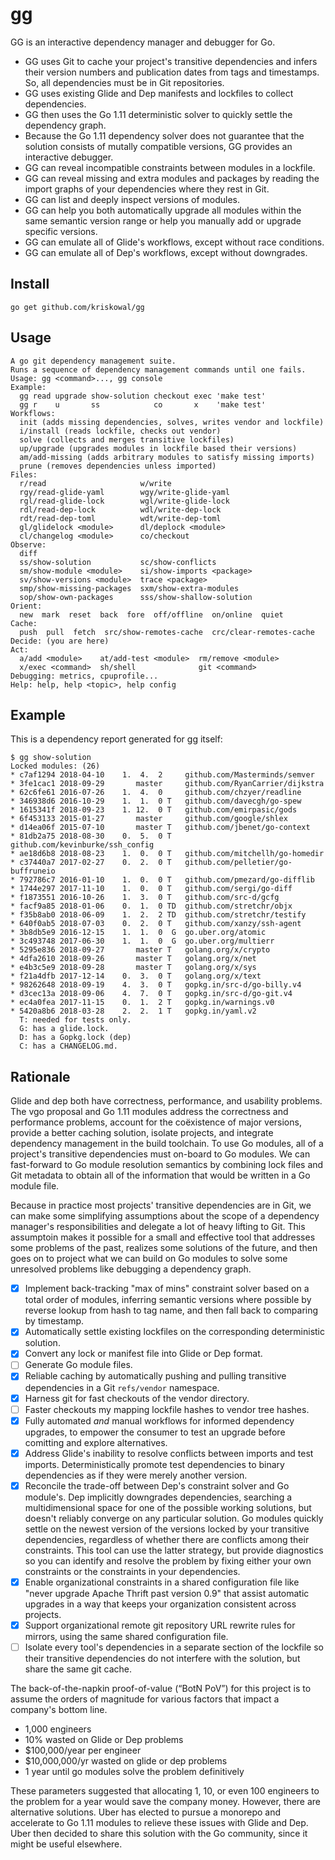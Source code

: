 # gg

GG is an interactive dependency manager and debugger for Go.

* GG uses Git to cache your project's transitive dependencies and infers their
  version numbers and publication dates from tags and timestamps.
  So, all dependencies must be in Git repositories.
* GG uses existing Glide and Dep manifests and lockfiles to collect dependencies.
* GG then uses the Go 1.11 deterministic solver to quickly settle the dependency graph.
* Because the Go 1.11 dependency solver does not guarantee that the solution
  consists of mutally compatible versions, GG provides an interactive debugger.
* GG can reveal incompatible constraints between modules in a lockfile.
* GG can reveal missing and extra modules and packages by reading the import
  graphs of your dependencies where they rest in Git.
* GG can list and deeply inspect versions of modules.
* GG can help you both automatically upgrade all modules within the same
  semantic version range or help you manually add or upgrade specific versions.
* GG can emulate all of Glide's workflows, except without race conditions.
* GG can emulate all of Dep's workflows, except without downgrades.

## Install

    go get github.com/kriskowal/gg

## Usage

```
A go git dependency management suite.
Runs a sequence of dependency management commands until one fails.
Usage: gg <command>..., gg console
Example:
  gg read upgrade show-solution checkout exec 'make test'
  gg r    u       ss            co       x    'make test'
Workflows:
  init (adds missing dependencies, solves, writes vendor and lockfile)
  i/install (reads lockfile, checks out vendor)
  solve (collects and merges transitive lockfiles)
  up/upgrade (upgrades modules in lockfile based their versions)
  am/add-missing (adds arbitrary modules to satisfy missing imports)
  prune (removes dependencies unless imported)
Files:
  r/read                     w/write
  rgy/read-glide-yaml        wgy/write-glide-yaml
  rgl/read-glide-lock        wgl/write-glide-lock
  rdl/read-dep-lock          wdl/write-dep-lock
  rdt/read-dep-toml          wdt/write-dep-toml
  gl/glidelock <module>      dl/deplock <module>
  cl/changelog <module>      co/checkout
Observe:
  diff
  ss/show-solution           sc/show-conflicts
  sm/show-module <module>    si/show-imports <package>
  sv/show-versions <module>  trace <package>
  smp/show-missing-packages  sxm/show-extra-modules
  sop/show-own-packages      sss/show-shallow-solution
Orient:
  new  mark  reset  back  fore  off/offline  on/online  quiet
Cache:
  push  pull  fetch  src/show-remotes-cache  crc/clear-remotes-cache
Decide: (you are here)
Act:
  a/add <module>    at/add-test <module>  rm/remove <module>
  x/exec <command>  sh/shell              git <command>
Debugging: metrics, cpuprofile...
Help: help, help <topic>, help config
```

## Example

This is a dependency report generated for gg itself:

```console
$ gg show-solution
Locked modules: (26)
* c7af1294 2018-04-10    1.  4.  2     github.com/Masterminds/semver
* 3fe1cac1 2018-09-29       master     github.com/RyanCarrier/dijkstra
* 62c6fe61 2016-07-26    1.  4.  0     github.com/chzyer/readline
* 346938d6 2016-10-29    1.  1.  0 T   github.com/davecgh/go-spew
* 1615341f 2018-09-23    1. 12.  0 T   github.com/emirpasic/gods
* 6f453133 2015-01-27       master     github.com/google/shlex
* d14ea06f 2015-07-10       master T   github.com/jbenet/go-context
* 81db2a75 2018-08-30    0.  5.  0 T   github.com/kevinburke/ssh_config
* ae18d6b8 2018-08-23    1.  0.  0 T   github.com/mitchellh/go-homedir
* c37440a7 2017-02-27    0.  2.  0 T   github.com/pelletier/go-buffruneio
* 792786c7 2016-01-10    1.  0.  0 T   github.com/pmezard/go-difflib
* 1744e297 2017-11-10    1.  0.  0 T   github.com/sergi/go-diff
* f1873551 2016-10-26    1.  3.  0 T   github.com/src-d/gcfg
* facf9a85 2018-01-06    0.  1.  0 TD  github.com/stretchr/objx
* f35b8ab0 2018-06-09    1.  2.  2 TD  github.com/stretchr/testify
* 640f0ab5 2018-07-03    0.  2.  0 T   github.com/xanzy/ssh-agent
* 3b8db5e9 2016-12-15    1.  1.  0  G  go.uber.org/atomic
* 3c493748 2017-06-30    1.  1.  0  G  go.uber.org/multierr
* 5295e836 2018-09-27       master T   golang.org/x/crypto
* 4dfa2610 2018-09-26       master T   golang.org/x/net
* e4b3c5e9 2018-09-28       master T   golang.org/x/sys
* f21a4dfb 2017-12-14    0.  3.  0 T   golang.org/x/text
* 98262648 2018-09-19    4.  3.  0 T   gopkg.in/src-d/go-billy.v4
* d3cec13a 2018-09-06    4.  7.  0 T   gopkg.in/src-d/go-git.v4
* ec4a0fea 2017-11-15    0.  1.  2 T   gopkg.in/warnings.v0
* 5420a8b6 2018-03-28    2.  2.  1 T   gopkg.in/yaml.v2
  T: needed for tests only.
  G: has a glide.lock.
  D: has a Gopkg.lock (dep)
  C: has a CHANGELOG.md.
```

## Rationale

Glide and dep both have correctness, performance, and usability problems.
The vgo proposal and Go 1.11 modules address the correctness and performance
problems, account for the coëxistence of major versions, provide a better
caching solution, isolate projects, and integrate dependency management in the
build toolchain.
To use Go modules, all of a project's transitive dependencies must on-board to
Go modules.
We can fast-forward to Go module resolution semantics by combining lock files
and Git metadata to obtain all of the information that would be written in a Go
module file.

Because in practice most projects' transitive dependencies are in Git, we can
make some simplifying assumptions about the scope of a dependency manager's
responsibilities and delegate a lot of heavy lifting to Git.
This assumptoin makes it possible for a small and effective tool that addresses
some problems of the past, realizes some solutions of the future, and then goes
on to project what we can build on Go modules to solve some unresolved
problems like debugging a dependency graph.

- [x] Implement back-tracking "max of mins" constraint solver based on a total
  order of modules, inferring semantic versions where possible by reverse
  lookup from hash to tag name, and then fall back to comparing by timestamp.
- [x] Automatically settle existing lockfiles on the corresponding deterministic
  solution.
- [x] Convert any lock or manifest file into Glide or Dep format.
- [ ] Generate Go module files.
- [x] Reliable caching by automatically pushing and pulling transitive
  dependencies in a Git `refs/vendor` namespace.
- [x] Harness git for fast checkouts of the vendor directory.
- [ ] Faster checkouts my mapping lockfile hashes to vendor tree hashes.
- [x] Fully automated *and* manual workflows for informed dependency upgrades,
  to empower the consumer to test an upgrade before comitting and explore
  alternatives.
- [x] Address Glide's inability to resolve conflicts between imports and test
  imports.
  Deterministically promote test dependencies to binary dependencies as if they
  were merely another version.
- [x] Reconcile the trade-off between Dep's constraint solver and Go module's.
  Dep implicitly downgrades dependencies, searching a multidimensional space
  for one of the possible working solutions, but doesn't reliably converge
  on any particular solution.
  Go modules quickly settle on the newest version of the versions locked by
  your transitive dependencies, regardless of whether there are conflicts
  among their constraints.
  This tool can use the latter strategy, but provide diagnostics so you can
  identify and resolve the problem by fixing either your own constraints
  or the constraints in your dependencies.
- [x] Enable organizational constraints in a shared configuration file like
  "never upgrade Apache Thrift past version 0.9" that assist automatic upgrades
  in a way that keeps your organization consistent across projects.
- [x] Support organizational remote git repository URL rewrite rules for
  mirrors, using the same shared configuration file.
- [ ] Isolate every tool's dependencies in a separate section of the lockfile
  so their transitive dependencies do not interfere with the solution, but
  share the same git cache.

The back-of-the-napkin proof-of-value (“BotN PoV”) for this project is to
assume the orders of magnitude for various factors that impact a company's
bottom line.

- 1,000 engineers
- 10% wasted on Glide or Dep problems
- $100,000/year per engineer
- $10,000,000/yr wasted on glide or dep problems
- 1 year until go modules solve the problem definitively

These parameters suggested that allocating 1, 10, or even 100 engineers to the
problem for a year would save the company money.
However, there are alternative solutions.
Uber has elected to pursue a monorepo and accelerate to Go 1.11 modules
to relieve these issues with Glide and Dep.
Uber then decided to share this solution with the Go community, since it might
be useful elsewhere.
